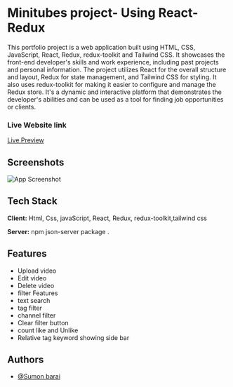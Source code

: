# Minitubes project- Using React-Redux

This portfolio project is a web application built using HTML, CSS, JavaScript, React, Redux, redux-toolkit and Tailwind CSS. It showcases the front-end developer's skills and work experience, including past projects and personal information. The project utilizes React for the overall structure and layout, Redux for state management, and Tailwind CSS for styling. It also uses redux-toolkit for making it easier to configure and manage the Redux store. It's a dynamic and interactive platform that demonstrates the developer's abilities and can be used as a tool for finding job opportunities or clients.

### Live Website link

[Live Preview](https://minitubes.netlify.app/)

## Screenshots

![App Screenshot](https://i.ibb.co/NLcyb7Z/project.png)

## Tech Stack

**Client:** Html, Css, javaScript, React, Redux, redux-toolkit,tailwind css

**Server:** npm json-server package .

## Features

- Upload video
- Edit video
- Delete video
- filter Features
- text search
- tag filter
- channel filter
- Clear filter button
- count like and Unlike
- Relative tag keyword showing side bar

## Authors

- [@Sumon barai](https://www.linkedin.com/in/sumonbarai/)
